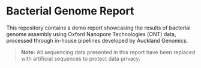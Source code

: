 # Bacterial Genome Report

This repository contains a demo report showcasing the results of bacterial genome assembly using Oxford Nanopore Technologies (ONT) data, processed through in-house pipelines developed by Auckland Genomics.

> **Note:** All sequencing data presented in this report have been replaced with artificial sequences to protect data privacy.

